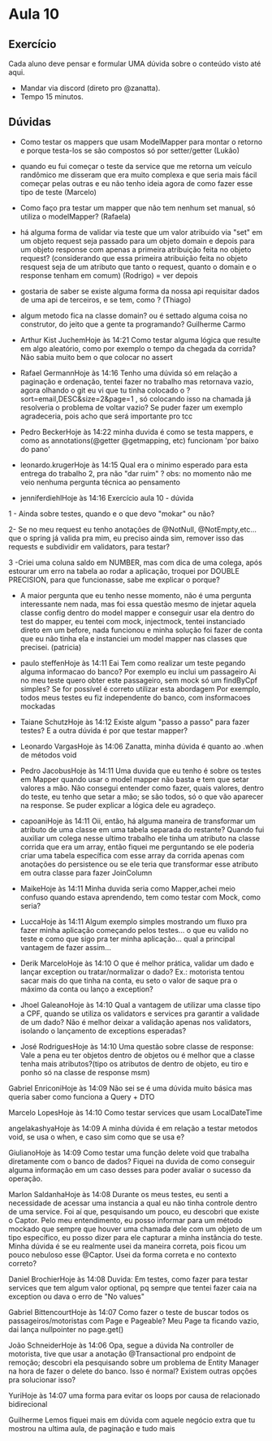 # Aula 10

## Exercício
Cada aluno deve pensar e formular UMA dúvida sobre o conteúdo visto até aqui.
- Mandar via discord (direto pro @zanatta).
- Tempo 15 minutos.


## Dúvidas
- Como testar os mappers que usam ModelMapper para montar o retorno e porque testa-los se são compostos só por setter/getter (Lukão)
- quando eu fui começar o teste da service que me retorna um veículo randômico me disseram que era muito complexa e que seria mais fácil começar pelas outras e eu não tenho ideia agora de como fazer esse tipo de teste (Marcelo)
- Como faço pra testar um mapper que não tem nenhum set manual,  só utiliza o modelMapper? (Rafaela)
- há alguma forma de validar via teste que um valor atribuido via "set" em um objeto request seja passado para um objeto domain e depois para um objeto response com apenas a primeira atribuição feita no objeto request?
(considerando que essa primeira atribuição feita no objeto resquest seja de um atributo que tanto o request, quanto o domain e o response tenham em comum) (Rodrigo) = ver depois
- gostaria de saber se existe alguma forma da nossa api requisitar dados de uma api de terceiros, e se tem, como ? (Thiago)
- algum metodo fica na classe domain? ou é settado alguma coisa no construtor, do jeito que a gente ta programando? Guilherme Carmo
- Arthur Kist JuchemHoje às 14:21
Como testar alguma lógica que resulte em algo aleatório, como por exemplo o tempo da chegada da corrida? Não sabia muito bem o que colocar no assert
- Rafael GermannHoje às 14:16
Tenho uma dúvida só em relação a paginação e ordenação, tentei fazer no trabalho mas retornava vazio, agora olhando o git eu vi que tu tinha colocado o 
?sort=email,DESC&size=2&page=1
, só colocando isso na chamada já resolveria o problema de voltar vazio?   Se puder fazer um exemplo agradeceria, pois acho que será importante pro tcc
- Pedro BeckerHoje às 14:22
minha duvida é como se testa mappers, e como as annotations(@getter @getmapping, etc) funcionam 'por baixo do pano'
- leonardo.krugerHoje às 14:15
Qual era o minimo esperado para esta entrega do trabalho 2, pra não "dar ruim" ?
obs: no momento não me veio nenhuma pergunta técnica ao pensamento

- jenniferdiehlHoje às 14:16
Exercício aula 10 - dúvida

1 - Ainda sobre testes, quando e o que devo "mokar" ou não? 

2-  Se no meu request eu tenho anotações de @NotNull, @NotEmpty,etc... que o spring já valida pra mim, eu preciso ainda sim, remover isso das requests e subdividir em validators, para testar?

3 -Criei uma coluna saldo em NUMBER, mas com dica de uma colega, após estourar um erro na tabela ao rodar a aplicação, troquei por DOUBLE PRECISION, para que funcionasse, sabe me explicar o porque?

- A maior pergunta que eu tenho nesse momento, não é uma pergunta interessante nem nada, mas foi essa questão mesmo de injetar aquela classe config dentro do model mapper e conseguir usar ela dentro do test do mapper, eu tentei com mock, injectmock, tentei instanciado direto em um before, nada funcionou e minha solução foi fazer de conta que eu não tinha ela e instanciei um model mapper nas classes que precisei. (patricia)

- paulo steffenHoje às 14:11
Eai
Tem como realizar um teste pegando alguma informacao do banco?
Por exemplo eu inclui um passageiro
Ai no meu teste quero obter este passageiro, sem mock só um findByCpf simples?
Se for possível é correto utilizar esta abordagem
Por exemplo, todos meus testes eu fiz independente do banco, com insformacoes mockadas

- Taiane SchutzHoje às 14:12
Existe algum "passo a passo" para fazer testes? 
E a outra dúvida é por que testar mapper?

- Leonardo VargasHoje às 14:06
Zanatta, minha dúvida é quanto ao .when de métodos void

- Pedro JacobusHoje às 14:11
Uma duvida que eu tenho é sobre os testes em Mapper quando usar o model mapper não basta e tem que setar valores a mão. Não consegui entender como fazer, quais valores, dentro do teste, eu tenho que setar a mão; se são todos, só o que vão aparecer na response. Se puder explicar a lógica dele eu agradeço.

- capoaniHoje às 14:11
Oii, então, há alguma maneira de transformar um atributo de uma classe em uma tabela separada do restante?
Quando fui auxiliar um colega nesse ultimo trabalho ele tinha um atributo na classe corrida que era um array, então fiquei me perguntando se ele poderia criar uma tabela específica com esse array da corrida apenas com anotações do persistence ou se ele teria que transformar esse atributo em outra classe para fazer JoinColumn

- MaikeHoje às 14:11
Minha duvida seria como Mapper,achei meio confuso quando estava aprendendo, tem como testar com Mock, como seria?

- LuccaHoje às 14:11
Algum exemplo simples mostrando um fluxo pra fazer minha aplicação começando pelos testes... o que eu valido no teste e como que sigo pra ter minha aplicação... qual a principal vantagem de fazer assim...

- Derik MarceloHoje às 14:10
O que é melhor prática,  validar um dado e lançar exception ou tratar/normalizar o dado? Ex.: motorista tentou sacar mais do que tinha na conta, eu seto o valor de saque pra o máximo da conta ou lanço a exception?

- Jhoel GaleanoHoje às 14:10
Qual a vantagem de utilizar uma classe tipo a CPF, quando se utiliza os  validators e services pra garantir a validade de um dado? Não é melhor deixar a validação apenas nos validators, isolando o lançamento de exceptions esperadas?

- José RodriguesHoje às 14:10
Uma questão sobre classe de response: Vale a pena eu ter objetos dentro de objetos ou é melhor que a classe tenha mais atributos?(tipo os atributos de dentro de objeto, eu tiro e ponho só na classe de response msm)

Gabriel EnriconiHoje às 14:09
Não sei se é uma dúvida muito básica mas queria saber como funciona a Query + DTO

Marcelo LopesHoje às 14:10
Como testar services que usam LocalDateTime

angelakashyaHoje às 14:09
A minha dúvida é em relação a testar metodos void, se  usa o when, e caso sim como que se usa e?

GiulianoHoje às 14:09
Como testar uma função delete void que trabalha diretamente com o banco de dados? Fiquei na duvida de como conseguir alguma informação em um caso desses para poder avaliar o sucesso da operação.

Marlon SaldanhaHoje às 14:08
Durante os meus testes, eu senti a necessidade de acessar uma instancia a qual eu não tinha controle dentro de uma service. Foi aí que, pesquisando um pouco, eu descobri que existe o Captor.
Pelo meu entendimento, eu posso informar para um método mockado que sempre que houver uma chamada dele com um objeto de um tipo específico, eu posso dizer para ele capturar
a minha instância do teste. Minha dúvida é se eu realmente usei da maneira correta, pois ficou um pouco nebuloso esse @Captor. Usei da forma correta e no contexto correto?

Daniel BrochierHoje às 14:08
Duvida: Em testes, como fazer para testar services que tem algum valor optional, pq sempre que tentei fazer caia na exception ou dava o erro de "No values"

Gabriel BittencourtHoje às 14:07
Como fazer o teste de buscar todos os passageiros/motoristas com Page e Pageable? Meu Page ta ficando vazio, dai lança nullpointer no page.get()


João SchneiderHoje às 14:06
Opa, segue a dúvida
Na controller de motorista, tive que usar a anotação @Transactional pro endpoint de remoção; descobri ela pesquisando sobre um problema de Entity Manager na hora de fazer o delete do banco. Isso é normal? Existem outras opções pra solucionar isso?

YuriHoje às 14:07
uma forma para evitar os loops por causa de relacionado bidirecional

Guilherme Lemos
fiquei mais em dúvida com aquele negócio extra que tu mostrou na ultima aula, de paginação e tudo mais